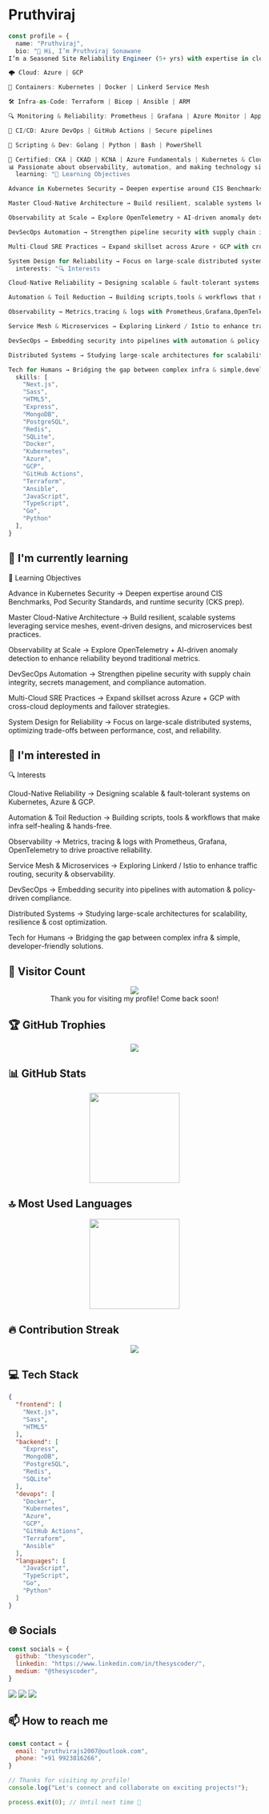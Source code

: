 # Pruthviraj

```typescript
const profile = {
  name: "Pruthviraj",
  bio: "👋 Hi, I’m Pruthviraj Sonawane
I’m a Seasoned Site Reliability Engineer (5+ yrs) with expertise in cloud-native platforms, Kubernetes, and automation.

🌩️ Cloud: Azure | GCP

🐳 Containers: Kubernetes | Docker | Linkerd Service Mesh

🛠️ Infra-as-Code: Terraform | Bicep | Ansible | ARM

🔍 Monitoring & Reliability: Prometheus | Grafana | Azure Monitor | AppDynamics

🚀 CI/CD: Azure DevOps | GitHub Actions | Secure pipelines

🐍 Scripting & Dev: Golang | Python | Bash | PowerShell

🎯 Certified: CKA | CKAD | KCNA | Azure Fundamentals | Kubernetes & Cloud Native Security Associate
📊 Passionate about observability, automation, and making technology simple & reliable.",
  learning: "🎯 Learning Objectives

Advance in Kubernetes Security → Deepen expertise around CIS Benchmarks, Pod Security Standards, and runtime security (CKS prep).

Master Cloud-Native Architecture → Build resilient, scalable systems leveraging service meshes, event-driven designs, and microservices best practices.

Observability at Scale → Explore OpenTelemetry + AI-driven anomaly detection to enhance reliability beyond traditional metrics.

DevSecOps Automation → Strengthen pipeline security with supply chain integrity, secrets management, and compliance automation.

Multi-Cloud SRE Practices → Expand skillset across Azure + GCP with cross-cloud deployments and failover strategies.

System Design for Reliability → Focus on large-scale distributed systems, optimizing trade-offs between performance, cost, and reliability.",
  interests: "🔍 Interests

Cloud-Native Reliability → Designing scalable & fault-tolerant systems on Kubernetes,Azure & GCP.

Automation & Toil Reduction → Building scripts,tools & workflows that make infra self-healing & hands-free.

Observability → Metrics,tracing & logs with Prometheus,Grafana,OpenTelemetry to drive proactive reliability.

Service Mesh & Microservices → Exploring Linkerd / Istio to enhance traffic routing,security & observability.

DevSecOps → Embedding security into pipelines with automation & policy-driven compliance.

Distributed Systems → Studying large-scale architectures for scalability,resilience & cost optimization.

Tech for Humans → Bridging the gap between complex infra & simple,developer-friendly solutions.",
  skills: [
    "Next.js",
    "Sass",
    "HTML5",
    "Express",
    "MongoDB",
    "PostgreSQL",
    "Redis",
    "SQLite",
    "Docker",
    "Kubernetes",
    "Azure",
    "GCP",
    "GitHub Actions",
    "Terraform",
    "Ansible",
    "JavaScript",
    "TypeScript",
    "Go",
    "Python"
  ],
}
```

## 🌱 I'm currently learning

🎯 Learning Objectives

Advance in Kubernetes Security → Deepen expertise around CIS Benchmarks, Pod Security Standards, and runtime security (CKS prep).

Master Cloud-Native Architecture → Build resilient, scalable systems leveraging service meshes, event-driven designs, and microservices best practices.

Observability at Scale → Explore OpenTelemetry + AI-driven anomaly detection to enhance reliability beyond traditional metrics.

DevSecOps Automation → Strengthen pipeline security with supply chain integrity, secrets management, and compliance automation.

Multi-Cloud SRE Practices → Expand skillset across Azure + GCP with cross-cloud deployments and failover strategies.

System Design for Reliability → Focus on large-scale distributed systems, optimizing trade-offs between performance, cost, and reliability.

## 👀 I'm interested in

🔍 Interests

Cloud-Native Reliability → Designing scalable & fault-tolerant systems on Kubernetes, Azure & GCP.

Automation & Toil Reduction → Building scripts, tools & workflows that make infra self-healing & hands-free.

Observability → Metrics, tracing & logs with Prometheus, Grafana, OpenTelemetry to drive proactive reliability.

Service Mesh & Microservices → Exploring Linkerd / Istio to enhance traffic routing, security & observability.

DevSecOps → Embedding security into pipelines with automation & policy-driven compliance.

Distributed Systems → Studying large-scale architectures for scalability, resilience & cost optimization.

Tech for Humans → Bridging the gap between complex infra & simple, developer-friendly solutions.

## 👀 Visitor Count

<!-- ⚠️ Important: Replace 'thesyscoder' with your actual GitHub username in the URL below -->
<p align="center">
  <img src="https://profile-counter.glitch.me/thesyscoder/count.svg" />
  <br>Thank you for visiting my profile! Come back soon!
</p>

## 🏆 GitHub Trophies

<!-- ⚠️ Important: Replace 'thesyscoder' with your actual GitHub username in the URL below -->
<p align="center">
  <img src="https://github-profile-trophy.vercel.app/?username=thesyscoder&theme=onedark&column=7&margin-w=15&margin-h=15" />
</p>

## 📊 GitHub Stats

<!-- ⚠️ Important: Replace 'thesyscoder' with your actual GitHub username in the URL below -->
<div align="center">
  <img height="180em" src="https://github-readme-stats.vercel.app/api?username=thesyscoder&show_icons=true&theme=dark&include_all_commits=true&count_private=true"/>
</div>

## 🔝 Most Used Languages

<!-- ⚠️ Important: Replace 'thesyscoder' with your actual GitHub username in the URL below -->
<div align="center">
  <img height="180em" src="https://github-readme-stats.vercel.app/api/top-langs/?username=thesyscoder&layout=compact&langs_count=10&theme=dark"/>
</div>

## 🔥 Contribution Streak

<!-- ⚠️ Important: Replace 'thesyscoder' with your actual GitHub username in the URL below -->
<div align="center">
  <img src="https://github-readme-streak-stats.herokuapp.com/?user=thesyscoder&theme=dark&hide_border=false" />
</div>

## 💻 Tech Stack

```json
{
  "frontend": [
    "Next.js",
    "Sass",
    "HTML5"
  ],
  "backend": [
    "Express",
    "MongoDB",
    "PostgreSQL",
    "Redis",
    "SQLite"
  ],
  "devops": [
    "Docker",
    "Kubernetes",
    "Azure",
    "GCP",
    "GitHub Actions",
    "Terraform",
    "Ansible"
  ],
  "languages": [
    "JavaScript",
    "TypeScript",
    "Go",
    "Python"
  ]
}
```

## 🌐 Socials

```javascript
const socials = {
  github: "thesyscoder",
  linkedin: "https://www.linkedin.com/in/thesyscoder/",
  medium: "@thesyscoder",
}
```

<div>
<a href="https://github.com/thesyscoder"><img src="https://img.shields.io/badge/github-%23000000.svg?style=for-the-badge&logo=github&logoColor=white" /></a> <a href="https://medium.com/@thesyscoder"><img src="https://img.shields.io/badge/medium-%23000000.svg?style=for-the-badge&logo=medium&logoColor=white" /></a> <a href="https://www.linkedin.com/in/thesyscoder/"><img src="https://img.shields.io/badge/linkedin-%23000000.svg?style=for-the-badge&logo=linkedin&logoColor=white" /></a> 
</div>

## 📫 How to reach me

```javascript
const contact = {
  email: "pruthvirajs2007@outlook.com",
  phone: "+91 9923816266",
}
```

```typescript
// Thanks for visiting my profile!
console.log("Let's connect and collaborate on exciting projects!");

process.exit(0); // Until next time 👋
```
